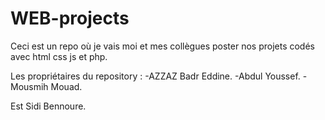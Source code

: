 # WEB-projects

Ceci est un repo où je vais moi et mes collègues poster nos projets codés avec html css js et php.

Les propriétaires du repository :
  -AZZAZ Badr Eddine.
  -Abdul Youssef.
  -Mousmih Mouad.
  
 Est Sidi Bennoure.
